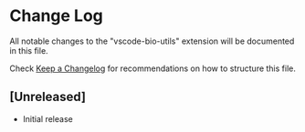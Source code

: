 # Change Log
All notable changes to the "vscode-bio-utils" extension will be documented in this file.

Check [Keep a Changelog](http://keepachangelog.com/) for recommendations on how to structure this file.

## [Unreleased]
- Initial release